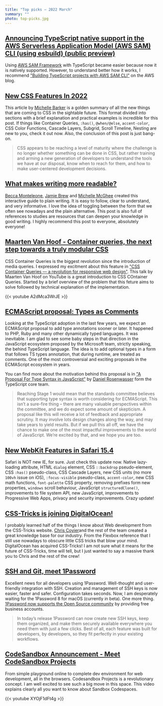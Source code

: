 ```yaml
---
title: "Top picks — 2022 March"
summary: ""
photo: top-picks.jpg
---
```


## [Announcing TypeScript native support in the AWS Serverless Application Model (AWS SAM) CLI (using esbuild) (public preview)](https://aws.amazon.com/about-aws/whats-new/2022/02/typescript-native-support-aws-serverless-application-model-cli-esbuild-public-preview/)

Using [AWS SAM Framework](https://github.com/aws/aws-sam-cli) with TypeScript became easier because now it is natively supported. However, to understand better how it works, I recommend ["Building TypeScript projects with AWS SAM CLI"](https://aws.amazon.com/blogs/compute/building-typescript-projects-with-aws-sam-cli/) on the AWS blog.

## [New CSS Features In 2022](https://www.smashingmagazine.com/2022/03/new-css-features-2022/)

This article by [Michelle Barker](https://twitter.com/MicheBarks) is a golden summary of all the new things that are coming to CSS in the sightable future. This format divided into sections with a brief explanation and practical examples is incredible for this post. If things like Container Queries, `:has()`, `@when/@else`, `accent-color`, CSS Color Functions, Cascade Layers, Subgrid, Scroll Timeline, Nesting are new to you, check it out now. Also, the conclusion of this post is just bang-on.

> CSS appears to be reaching a level of maturity where the challenge is no longer whether something can be done in CSS, but rather training and arming a new generation of developers to understand the tools we have at our disposal, know when to reach for them, and how to make user-centered development decisions.

## [What makes writing more readable?](https://pudding.cool/2022/02/plain/)

[Becca Monteleone](https://twitter.com/BeccaMonteleone), [Jamie Brew](https://twitter.com/jamieabrew) and [Michelle McGhee](https://twitter.com/mich_mcghee) created this interactive guide to plain writing. It is easy to follow, clear to understand, and very informative. I love the idea of toggling between the form that we often see nowadays and the plain alternative. This post is also full of references to studies are resources that can deepen your knowledge in good writing. I highly recommend this post to everyone, absolutely everyone!

## [Maarten Van Hoof - Container queries, the next step towards a truly modular CSS](https://youtu.be/A2dMca3WrJE)

CSS Container Queries is the biggest revolution since the introduction of media queries. I expressed my excitment about this feature in ["CSS Container Queries — a revolution for responsive web design"](https://pawelgrzybek.com/css-container-queries-a-revolution-for-responsive-web-design/). This talk by Maarten Van Hoof on YouTube is a great introduction to CSS COntainer Queries. Started by a brief overview of the problem that this feture aims to solve followed by technical explanation of the implementation.

{{< youtube A2dMca3WrJE >}}

## [ECMAScript proposal: Types as Comments](https://github.com/giltayar/proposal-types-as-comments)

Looking at the TypeScript adoption in the last few years, we expect an ECMAScript proposal to add type annotations sooner or later. It happened to PHP, Ruby and many other dynamically typed languages. It was inevitable. I am glad to see some baby steps in that direction in the JavaScript ecosystem proposed by the Microsoft team, strictly speaking, the behind TypeScript language. The idea is to add optional types in a form that follows TS types annotation, that during runtime, are treated as comments. One of the most controversial and exciting proposals in the ECMAScript ecosystem in years.

You can find more about the motivation behind this proposal is in ["A Proposal For Type Syntax in JavaScript"](https://devblogs.microsoft.com/typescript/a-proposal-for-type-syntax-in-javascript/) by [Daniel Rosenwasser](https://twitter.com/drosenwasser) form the TypeScript core team.

> Reaching Stage 1 would mean that the standards committee believes that supporting type syntax is worth considering for ECMAScript. This isn’t a sure-fire thing – there are many valuable perspectives within the committee, and we do expect some amount of skepticism. A proposal like this will receive a lot of feedback and appropriate scrutiny. It may involve lots design changes along the way, and may take years to yield results. But if we pull this all off, we have the chance to make one of the most impactful improvements to the world of JavaScript. We’re excited by that, and we hope you are too.

## [New WebKit Features in Safari 15.4](https://webkit.org/blog/12445/new-webkit-features-in-safari-15-4/)

Safari is NOT new IE, for sure. Just check this update now. Native lazy-loading attribute, HTML `dialog` element, CSS `::backdrop` pseudo-element, CSS `:has()` pseudo-class, CSS Cascade Layers, new CSS units (no more `100vh` issue on iOS), `:focus-visible` pseudo-class, `accent-color`, new CSS math functions, `font-palette` CSS property, removing prefixes form new properties, `windows` scroll behaviour, JavaScript `structuredClone()`, improvements to file system API, new JavaScript, improvements to Progressive Web Apps, privacy and security improvements. Crazy update!

## [CSS-Tricks is joining DigitalOcean!](https://css-tricks.com/css-tricks-is-joining-digitalocean/)

I probably learned half of the things I know about Web development from the CSS-Tricks website. [Chris Coyier](https://twitter.com/chriscoyier)and the rest of the team created a great knowledge base for our industry. From the Flexbox reference that I still use nowadays to obscure little CSS tricks that blow your mind. DigitalOcean has acquired CSS-Tricks! I am not sure what it means for the future of CSS-Tricks, time will tell, but I just wanted to say a massive thank you to Chris and the rest of the crew!

## [SSH and Git, meet 1Password](https://blog.1password.com/1password-ssh-agent/)

Excellent news for all developers using 1Password. Well-thought and user-friendly integration with SSH. Creation and management of SSH keys is now easier, faster and safer. Configuration takes seconds. Now, I am desperately waiting for the 1Password 8 for macOS (currently in beta). One more thing. [1Password now supports the Open Source community](https://github.com/1Password/1password-teams-open-source) by providing free business accounts.

> In today’s release 1Password can now create new SSH keys, keep them organized, and make them securely available everywhere you need them with just a few clicks. Best of all, each feature was built for developers, by developers, so they fit perfectly in your existing workflows.

## [CodeSandbox Announcement - Meet CodeSandbox Projects](https://youtu.be/XYOjF1dFt4g)

From simple playground online to complete dev environment for web development, all in the browsers. Codesandbox Projects is a revolutionary concept. I am well excited to see such a big move in this space. This video explains clearly all you want to know about Sandbox Codespaces.

{{< youtube XYOjF1dFt4g >}}
